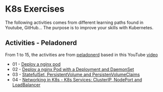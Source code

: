 # K8s Exercises

The following activities comes from different learning paths found in Youtube, GitHub... The purpose is to improve your skills with Kubernetes.

## Activities - Peladonerd

From 1 to 15, the activities are from [peladonerd](https://github.com/pablokbs/peladonerd/tree/master/kubernetes/35) based in this YouTube [video](https://www.youtube.com/watch?v=DCoBcpOA7W4)

* 01 - [Deploy a nginx pod](./01/README.md)
* 02 - [Deploy a nginx Pod with a Deployment and DaemonSet](./02/README.md)
* 03 - [StatefulSet, PersistentVolume and PersistenVolumeClaims](./03/README.md)
* 04 - [Networking in K8s - K8s Services: ClusterIP, NodePort and LoadBalancer](./04/README.md)